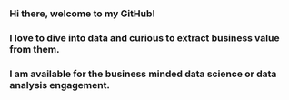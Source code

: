 
### Hi there, welcome to my GitHub! 

### I love to dive into data and curious to extract business value from them.

### I am available for the business minded data science or data analysis engagement.
